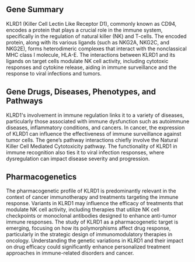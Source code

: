 ## Gene Summary
KLRD1 (Killer Cell Lectin Like Receptor D1), commonly known as CD94, encodes a protein that plays a crucial role in the immune system, specifically in the regulation of natural killer (NK) and T-cells. The encoded protein, along with its various ligands (such as NKG2A, NKG2C, and NKG2E), forms heterodimeric complexes that interact with the nonclassical MHC class I molecule, HLA-E. The interactions between KLRD1 and its ligands on target cells modulate NK cell activity, including cytotoxic responses and cytokine release, aiding in immune surveillance and the response to viral infections and tumors.

## Gene Drugs, Diseases, Phenotypes, and Pathways
KLRD1's involvement in immune regulation links it to a variety of diseases, particularly those associated with immune dysfunction such as autoimmune diseases, inflammatory conditions, and cancers. In cancer, the expression of KLRD1 can influence the effectiveness of immune surveillance against tumor cells. The gene’s pathway interactions chiefly involve the Natural Killer Cell Mediated Cytotoxicity pathway. The functionality of KLRD1 in immune recognition also ties it to viral infection responses, where dysregulation can impact disease severity and progression.

## Pharmacogenetics
The pharmacogenetic profile of KLRD1 is predominantly relevant in the context of cancer immunotherapy and treatments targeting the immune response. Variants in KLRD1 may influence the efficacy of treatments that modulate NK cell activity, including therapies that utilize NK cell checkpoints or monoclonal antibodies designed to enhance anti-tumor immune responses. The study of KLRD1 as a pharmacogenetic target is emerging, focusing on how its polymorphisms affect drug response, particularly in the strategic design of immunomodulatory therapies in oncology. Understanding the genetic variations in KLRD1 and their impact on drug efficacy could significantly enhance personalized treatment approaches in immune-related disorders and cancer.